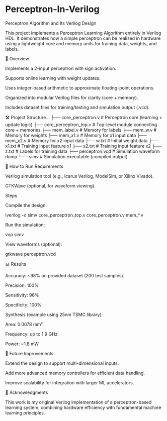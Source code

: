 # Perceptron-In-Verilog
Perceptron Algorithm and Its Verilog Design

This project implements a Perceptron Learning Algorithm entirely in Verilog HDL.
It demonstrates how a simple perceptron can be realized in hardware using a lightweight core and memory units for training data, weights, and labels.

📖 Overview

Implements a 2-input perceptron with sign activation.

Supports online learning with weight updates.

Uses integer-based arithmetic to approximate floating-point operations.

Organized into modular Verilog files for clarity (core + memory).

Includes dataset files for training/testing and simulation output (.vcd).

🛠️ Project Structure
..
├── core_perceptron.v        # Perceptron core (learning + update logic)
├── core_perceptron_top.v    # Top-level module connecting core + memories
├── mem_label.v              # Memory for labels
├── mem_w.v                  # Memory for weights
├── mem_x1.v                 # Memory for x1 input data
├── mem_x2.v                 # Memory for x2 input data
├── w.txt                    # Initial weight data
├── x1.txt                   # Training input feature x1
├── x2.txt                   # Training input feature x2
├── z.txt                    # Labels for training data
├── perceptron.vcd           # Simulation waveform dump
└── simv                     # Simulation executable (compiled output)


🚀 How to Run
Requirements

Verilog simulation tool (e.g., Icarus Verilog, ModelSim, or Xilinx Vivado).

GTKWave (optional, for waveform viewing).

Steps

Compile the design:

iverilog -o simv core_perceptron_top.v core_perceptron.v mem_*.v


Run the simulation:

vvp simv


View waveforms (optional):

gtkwave perceptron.vcd

📊 Results

Accuracy: ~98% on provided dataset (200 test samples).

Precision: 100%

Sensitivity: 96%

Specificity: 100%

Synthesis (example using 25nm TSMC library):

Area: 0.0078 mm²

Frequency: up to 1.9 GHz

Power: ~1.8 mW

🔮 Future Improvements

Extend the design to support multi-dimensional inputs.

Add more advanced memory controllers for efficient data handling.

Improve scalability for integration with larger ML accelerators.

🙏 Acknowledgments

This work is my original Verilog implementation of a perceptron-based learning system, combining hardware efficiency with fundamental machine learning principles.
